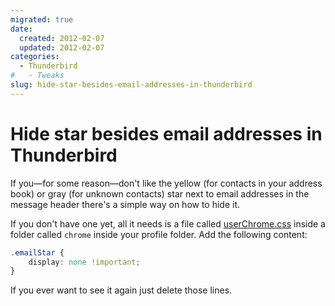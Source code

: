 ```yaml
---
migrated: true
date:
  created: 2012-02-07
  updated: 2012-02-07
categories:
  - Thunderbird
#   - Tweaks
slug: hide-star-besides-email-addresses-in-thunderbird
---
```

# Hide star besides email addresses in Thunderbird

If you&mdash;for some reason&mdash;don't like the yellow (for contacts in your address book) or gray (for unknown contacts) star next to email addresses in the message header there's a simple way on how to hide it.

If you don't have one yet, all it needs is a file called [userChrome.css](https://web.archive.org/web/20130728221756/https://developer.mozilla.org/en-US/docs/Thunderbird/Thunderbird_Configuration_Files#userChrome.css) inside a folder called `chrome` inside your profile folder.
Add the following content:

```css
.emailStar {
    display: none !important;
}
```

If you ever want to see it again just delete those lines.
